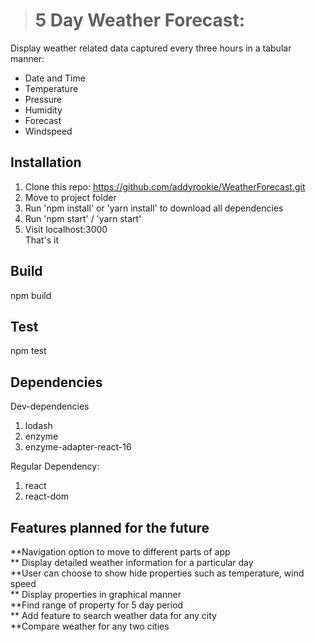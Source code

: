 > # 5 Day Weather Forecast:


Display weather related data captured every three hours in a tabular manner:

*   Date and Time
*   Temperature
*   Pressure
*   Humidity
*   Forecast
*   Windspeed


## Installation

1.  Clone this repo: https://github.com/addyrookie/WeatherForecast.git
2.  Move to project folder
3.  Run 'npm install' or 'yarn install' to download all dependencies
4.  Run 'npm start' / 'yarn start'
5.  Visit localhost:3000  
    That's it

## Build
npm build

## Test
npm test

## Dependencies

Dev-dependencies  
1. lodash  
2. enzyme  
3. enzyme-adapter-react-16  



Regular Dependency:   
1. react  
2. react-dom  


## Features planned for the future

**Navigation option to move to different parts of app  
** Display detailed weather information for a particular day  
**User can choose to show hide properties such as temperature, wind speed  
** Display properties in graphical manner  
**Find range of property for 5 day period  
** Add feature to search weather data for any city  
**Compare weather for any two cities 
